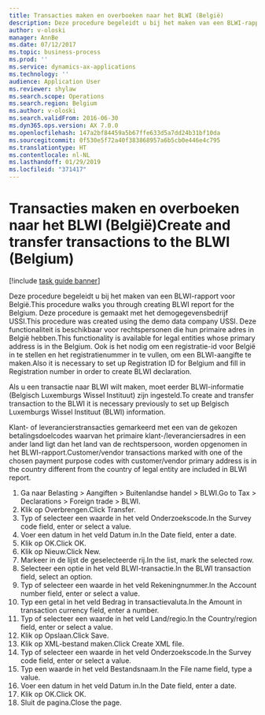 ```yaml
---
title: Transacties maken en overboeken naar het BLWI (België)
description: Deze procedure begeleidt u bij het maken van een BLWI-rapport voor België.
author: v-oloski
manager: AnnBe
ms.date: 07/12/2017
ms.topic: business-process
ms.prod: ''
ms.service: dynamics-ax-applications
ms.technology: ''
audience: Application User
ms.reviewer: shylaw
ms.search.scope: Operations
ms.search.region: Belgium
ms.author: v-oloski
ms.search.validFrom: 2016-06-30
ms.dyn365.ops.version: AX 7.0.0
ms.openlocfilehash: 147a2bf84459a5b67ffe633d5a7dd24b31bf10da
ms.sourcegitcommit: 0f530e5f72a40f383868957a6b5cb0e446e4c795
ms.translationtype: HT
ms.contentlocale: nl-NL
ms.lasthandoff: 01/29/2019
ms.locfileid: "371417"
---
```

# <a name="create-and-transfer-transactions-to-the-blwi-belgium"></a><span data-ttu-id="7b3bb-103">Transacties maken en overboeken naar het BLWI (België)</span><span class="sxs-lookup"><span data-stu-id="7b3bb-103">Create and transfer transactions to the BLWI (Belgium)</span></span>

[!include [task guide banner](../../includes/task-guide-banner.md)]

<span data-ttu-id="7b3bb-104">Deze procedure begeleidt u bij het maken van een BLWI-rapport voor België.</span><span class="sxs-lookup"><span data-stu-id="7b3bb-104">This procedure walks you through creating BLWI report for the Belgium.</span></span> <span data-ttu-id="7b3bb-105">Deze procedure is gemaakt met het demogegevensbedrijf USSI.</span><span class="sxs-lookup"><span data-stu-id="7b3bb-105">This procedure was created using the demo data company USSI.</span></span> <span data-ttu-id="7b3bb-106">Deze functionaliteit is beschikbaar voor rechtspersonen die hun primaire adres in België hebben.</span><span class="sxs-lookup"><span data-stu-id="7b3bb-106">This functionality is available for legal entities whose primary address is in the Belgium.</span></span> <span data-ttu-id="7b3bb-107">Ook is het nodig om een registratie-id voor België in te stellen en het registratienummer in te vullen, om een BLWI-aangifte te maken.</span><span class="sxs-lookup"><span data-stu-id="7b3bb-107">Also it is necessary to set up Registration ID for Belgium and fill in Registration number in order to create BLWI declaration.</span></span>

<span data-ttu-id="7b3bb-108">Als u een transactie naar BLWI wilt maken, moet eerder BLWI-informatie (Belgisch Luxemburgs Wissel Instituut) zijn ingesteld.</span><span class="sxs-lookup"><span data-stu-id="7b3bb-108">To create and transfer transaction to the BLWI it is necessary previously to set up Belgisch Luxemburgs Wissel Instituut (BLWI) information.</span></span>

<span data-ttu-id="7b3bb-109">Klant- of leverancierstransacties gemarkeerd met een van de gekozen betalingsdoelcodes waarvan het primaire klant-/leveranciersadres in een ander land ligt dan het land van de rechtspersoon, worden opgenomen in het BLWI-rapport.</span><span class="sxs-lookup"><span data-stu-id="7b3bb-109">Customer/vendor transactions marked with one of the chosen payment purpose codes with customer/vendor primary address is in the country different from the country of legal entity are included in BLWI report.</span></span>

1. <span data-ttu-id="7b3bb-110">Ga naar Belasting > Aangiften > Buitenlandse handel > BLWI.</span><span class="sxs-lookup"><span data-stu-id="7b3bb-110">Go to Tax > Declarations > Foreign trade > BLWI.</span></span>
2. <span data-ttu-id="7b3bb-111">Klik op Overbrengen.</span><span class="sxs-lookup"><span data-stu-id="7b3bb-111">Click Transfer.</span></span>
3. <span data-ttu-id="7b3bb-112">Typ of selecteer een waarde in het veld Onderzoekscode.</span><span class="sxs-lookup"><span data-stu-id="7b3bb-112">In the Survey code field, enter or select a value.</span></span>
4. <span data-ttu-id="7b3bb-113">Voer een datum in het veld Datum in.</span><span class="sxs-lookup"><span data-stu-id="7b3bb-113">In the Date field, enter a date.</span></span>
5. <span data-ttu-id="7b3bb-114">Klik op OK.</span><span class="sxs-lookup"><span data-stu-id="7b3bb-114">Click OK.</span></span>
6. <span data-ttu-id="7b3bb-115">Klik op Nieuw.</span><span class="sxs-lookup"><span data-stu-id="7b3bb-115">Click New.</span></span>
7. <span data-ttu-id="7b3bb-116">Markeer in de lijst de geselecteerde rij.</span><span class="sxs-lookup"><span data-stu-id="7b3bb-116">In the list, mark the selected row.</span></span>
8. <span data-ttu-id="7b3bb-117">Selecteer een optie in het veld BLWI-transactie.</span><span class="sxs-lookup"><span data-stu-id="7b3bb-117">In the BLWI transaction field, select an option.</span></span>
9. <span data-ttu-id="7b3bb-118">Typ of selecteer een waarde in het veld Rekeningnummer.</span><span class="sxs-lookup"><span data-stu-id="7b3bb-118">In the Account number field, enter or select a value.</span></span>
10. <span data-ttu-id="7b3bb-119">Typ een getal in het veld Bedrag in transactievaluta.</span><span class="sxs-lookup"><span data-stu-id="7b3bb-119">In the Amount in transaction currency field, enter a number.</span></span>
11. <span data-ttu-id="7b3bb-120">Typ of selecteer een waarde in het veld Land/regio.</span><span class="sxs-lookup"><span data-stu-id="7b3bb-120">In the Country/region field, enter or select a value.</span></span>
12. <span data-ttu-id="7b3bb-121">Klik op Opslaan.</span><span class="sxs-lookup"><span data-stu-id="7b3bb-121">Click Save.</span></span>
13. <span data-ttu-id="7b3bb-122">Klik op XML-bestand maken.</span><span class="sxs-lookup"><span data-stu-id="7b3bb-122">Click Create XML file.</span></span>
14. <span data-ttu-id="7b3bb-123">Typ of selecteer een waarde in het veld Onderzoekscode.</span><span class="sxs-lookup"><span data-stu-id="7b3bb-123">In the Survey code field, enter or select a value.</span></span>
15. <span data-ttu-id="7b3bb-124">Typ een waarde in het veld Bestandsnaam.</span><span class="sxs-lookup"><span data-stu-id="7b3bb-124">In the File name field, type a value.</span></span>
16. <span data-ttu-id="7b3bb-125">Voer een datum in het veld Datum in.</span><span class="sxs-lookup"><span data-stu-id="7b3bb-125">In the Date field, enter a date.</span></span>
17. <span data-ttu-id="7b3bb-126">Klik op OK.</span><span class="sxs-lookup"><span data-stu-id="7b3bb-126">Click OK.</span></span>
18. <span data-ttu-id="7b3bb-127">Sluit de pagina.</span><span class="sxs-lookup"><span data-stu-id="7b3bb-127">Close the page.</span></span>

